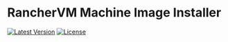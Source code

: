 # RancherVM Machine Image Installer

[![Latest Version](https://img.shields.io/github/release/llparse/docker-machine-driver-ranchervm.svg?maxAge=8600)]()
[![License](https://img.shields.io/github/license/llparse/docker-machine-driver-ranchervm.svg?maxAge=8600)]()
